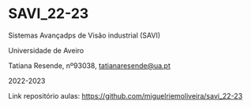 # SAVI_22-23

Sistemas Avançadps de Visão industrial (SAVI)

Universidade de Aveiro

Tatiana Resende, nº93038, tatianaresende@ua.pt

2022-2023

Link repositório aulas:
https://github.com/miguelriemoliveira/savi_22-23
